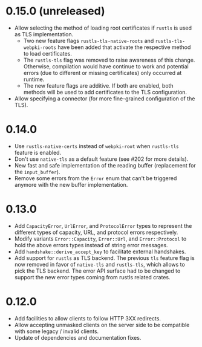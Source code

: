 # 0.15.0 (unreleased)

- Allow selecting the method of loading root certificates if `rustls` is used as TLS implementation.
  - Two new feature flags `rustls-tls-native-roots` and `rustls-tls-webpki-roots` have been added
    that activate the respective method to load certificates.
  - The `rustls-tls` flag was removed to raise awareness of this change. Otherwise, compilation
    would have continue to work and potential errors (due to different or missing certificates)
    only occurred at runtime.
  - The new feature flags are additive. If both are enabled, both methods will be used to add
    certificates to the TLS configuration.
- Allow specifying a connector (for more fine-grained configuration of the TLS).

# 0.14.0

- Use `rustls-native-certs` instead of `webpki-root` when `rustls-tls` feature is enabled.
- Don't use `native-tls` as a default feature (see #202 for more details).
- New fast and safe implementation of the reading buffer (replacement for the `input_buffer`).
- Remove some errors from the `Error` enum that can't be triggered anymore with the new buffer implementation.

# 0.13.0

- Add `CapacityError`, `UrlError`, and `ProtocolError` types to represent the different types of capacity, URL, and protocol errors respectively.
- Modify variants `Error::Capacity`, `Error::Url`, and `Error::Protocol` to hold the above errors types instead of string error messages.
- Add `handshake::derive_accept_key` to facilitate external handshakes.
- Add support for `rustls` as TLS backend. The previous `tls` feature flag is now removed in favor
  of `native-tls` and `rustls-tls`, which allows to pick the TLS backend. The error API surface had
  to be changed to support the new error types coming from rustls related crates.

# 0.12.0

- Add facilities to allow clients to follow HTTP 3XX redirects.
- Allow accepting unmasked clients on the server side to be compatible with some legacy / invalid clients.
- Update of dependencies and documentation fixes.
